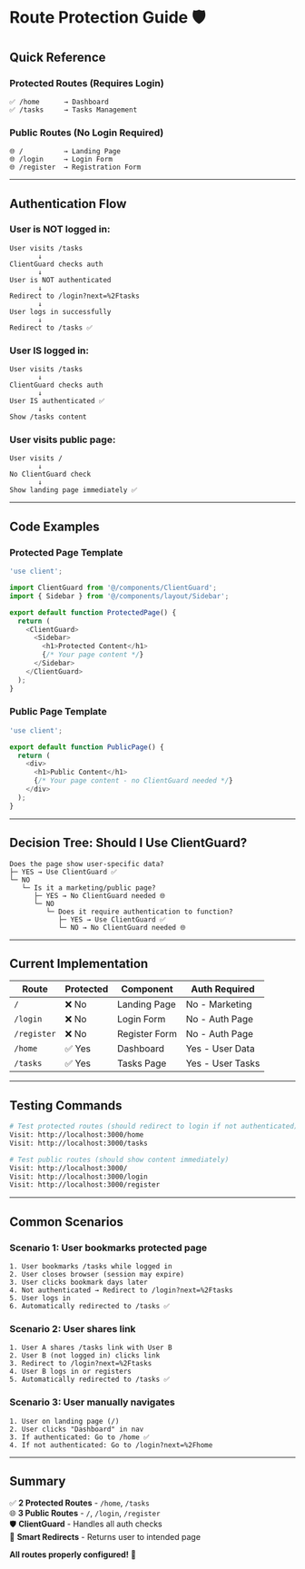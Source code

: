# Route Protection Guide 🛡️

## Quick Reference

### Protected Routes (Requires Login)
```
✅ /home      → Dashboard
✅ /tasks     → Tasks Management
```

### Public Routes (No Login Required)
```
🌐 /          → Landing Page
🌐 /login     → Login Form
🌐 /register  → Registration Form
```

---

## Authentication Flow

### User is NOT logged in:

```
User visits /tasks
       ↓
ClientGuard checks auth
       ↓
User is NOT authenticated
       ↓
Redirect to /login?next=%2Ftasks
       ↓
User logs in successfully
       ↓
Redirect to /tasks ✅
```

### User IS logged in:

```
User visits /tasks
       ↓
ClientGuard checks auth
       ↓
User IS authenticated ✅
       ↓
Show /tasks content
```

### User visits public page:

```
User visits /
       ↓
No ClientGuard check
       ↓
Show landing page immediately ✅
```

---

## Code Examples

### Protected Page Template
```typescript
'use client';

import ClientGuard from '@/components/ClientGuard';
import { Sidebar } from '@/components/layout/Sidebar';

export default function ProtectedPage() {
  return (
    <ClientGuard>
      <Sidebar>
        <h1>Protected Content</h1>
        {/* Your page content */}
      </Sidebar>
    </ClientGuard>
  );
}
```

### Public Page Template
```typescript
'use client';

export default function PublicPage() {
  return (
    <div>
      <h1>Public Content</h1>
      {/* Your page content - no ClientGuard needed */}
    </div>
  );
}
```

---

## Decision Tree: Should I Use ClientGuard?

```
Does the page show user-specific data?
├─ YES → Use ClientGuard ✅
└─ NO
   └─ Is it a marketing/public page?
      ├─ YES → No ClientGuard needed 🌐
      └─ NO
         └─ Does it require authentication to function?
            ├─ YES → Use ClientGuard ✅
            └─ NO → No ClientGuard needed 🌐
```

---

## Current Implementation

| Route | Protected | Component | Auth Required |
|-------|-----------|-----------|---------------|
| `/` | ❌ No | Landing Page | No - Marketing |
| `/login` | ❌ No | Login Form | No - Auth Page |
| `/register` | ❌ No | Register Form | No - Auth Page |
| `/home` | ✅ Yes | Dashboard | Yes - User Data |
| `/tasks` | ✅ Yes | Tasks Page | Yes - User Tasks |

---

## Testing Commands

```bash
# Test protected routes (should redirect to login if not authenticated)
Visit: http://localhost:3000/home
Visit: http://localhost:3000/tasks

# Test public routes (should show content immediately)
Visit: http://localhost:3000/
Visit: http://localhost:3000/login
Visit: http://localhost:3000/register
```

---

## Common Scenarios

### Scenario 1: User bookmarks protected page
```
1. User bookmarks /tasks while logged in
2. User closes browser (session may expire)
3. User clicks bookmark days later
4. Not authenticated → Redirect to /login?next=%2Ftasks
5. User logs in
6. Automatically redirected to /tasks ✅
```

### Scenario 2: User shares link
```
1. User A shares /tasks link with User B
2. User B (not logged in) clicks link
3. Redirect to /login?next=%2Ftasks
4. User B logs in or registers
5. Automatically redirected to /tasks ✅
```

### Scenario 3: User manually navigates
```
1. User on landing page (/)
2. User clicks "Dashboard" in nav
3. If authenticated: Go to /home ✅
4. If not authenticated: Go to /login?next=%2Fhome
```

---

## Summary

✅ **2 Protected Routes** - `/home`, `/tasks`  
🌐 **3 Public Routes** - `/`, `/login`, `/register`  
🛡️ **ClientGuard** - Handles all auth checks  
🔄 **Smart Redirects** - Returns user to intended page  

**All routes properly configured!** 🎉


